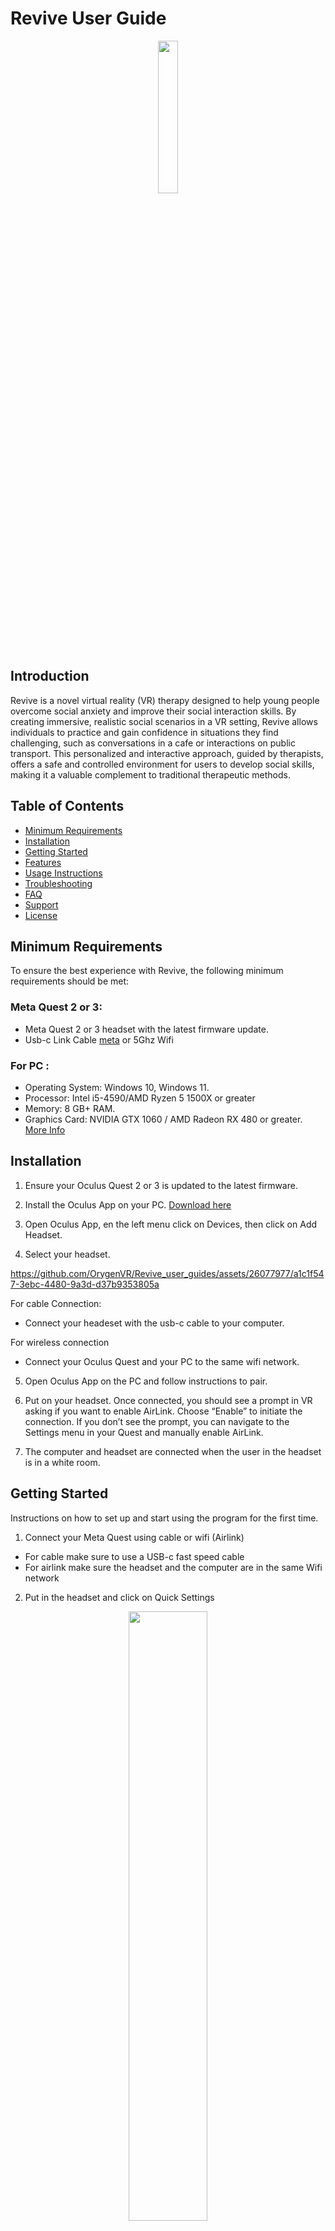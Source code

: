 # Revive User Guide

<p align="center">
  <img src="docs/Images/Logo.png" style="width: 25%;">
</p>


## Introduction
Revive is a novel virtual reality (VR) therapy designed to help young people overcome social anxiety and improve their social interaction skills. By creating immersive, realistic social scenarios in a VR setting, Revive allows individuals to practice and gain confidence in situations they find challenging, such as conversations in a cafe or interactions on public transport. This personalized and interactive approach, guided by therapists, offers a safe and controlled environment for users to develop social skills, making it a valuable complement to traditional therapeutic methods.

## Table of Contents
- [Minimum Requirements](#minimum-requirements)
- [Installation](#installation)
- [Getting Started](#getting-started)
- [Features](#features)
- [Usage Instructions](#usage-instructions)
- [Troubleshooting](#troubleshooting)
- [FAQ](#faq)
- [Support](#support)
- [License](#license)


## Minimum Requirements
To ensure the best experience with Revive, the following minimum requirements should be met:

### Meta Quest 2 or 3:
- Meta Quest 2 or 3 headset with the latest firmware update.
- Usb-c Link Cable [meta](https://www.meta.com/au/quest/accessories/link-cable/) or 5Ghz Wifi 

### For PC :
- Operating System: Windows 10, Windows 11.
- Processor: Intel i5-4590/AMD Ryzen 5 1500X or greater
- Memory: 8 GB+ RAM.
- Graphics Card: NVIDIA GTX 1060 / AMD Radeon RX 480 or greater. [More Info](https://www.meta.com/en-gb/help/quest/articles/headsets-and-accessories/oculus-link/meta-quest-link-compatibility/)
  

## Installation

1. Ensure your Oculus Quest 2 or 3 is updated to the latest firmware.
2. Install the Oculus App on your PC. [Download here](https://www.oculus.com/download_app/?id=1582076955407037)

3. Open Oculus App, en the left menu click on Devices, then click on Add Headset.
4. Select your headset. 



https://github.com/OrygenVR/Revive_user_guides/assets/26077977/a1c1f547-3ebc-4480-9a3d-d37b9353805a



For cable Connection:
- Connect your headeset with the usb-c cable to your computer.

For wireless connection
- Connect your Oculus Quest and your PC to the same wifi network.

5. Open Oculus App on the PC and follow instructions to pair.
6. Put on your headset. Once connected, you should see a prompt in VR asking if you want to enable AirLink. Choose “Enable” to initiate the connection. If you don’t see the prompt, you can navigate to the Settings menu in your Quest and manually enable AirLink.

7. The computer and headset are connected when the user in the headset is in a white room.



## Getting Started
Instructions on how to set up and start using the program for the first time.
1. Connect your Meta Quest using cable or wifi (Airlink)
  - For cable make sure to use a USB-c fast speed cable
  - For airlink make sure the headset and the computer are in the same Wifi network 

2. Put in the headset and click on Quick Settings

<p align="center">
  <img src="docs/Images/Quick_Settings.png" style="width: 50%;">
</p>

3. Select Quest Link

<p align="center">
  <img src="docs/Images/Quest_link.png" style="width: 50%;">
</p>

4. For Wifi tick on "Use Air Link", for cable tick off.
<p align="center" style="display: flex;justify-content: center; align-items: center;">
<div align="center" >
  <p> Wireless Setup </p>
  <img src="docs/Images/UsingAirlink.jpg" style="width: 50%;">
</div>
<div align="center">
  <p> Cable Setup </p>
  <img src="docs/Images/usingCable.jpg" style="width: 50%;">
</div>
</p>

2. Select computer and click on "Launch"
3. The user in the headset shoudl be in the White space:

<p align="center">
  <img src="docs/Images/WhiteSpace.gif" style="width: 50%;">
</p>


4. In your computer doble click on the Revive Icon to start the program.

<p align="center">
  <img src="docs/Images/IconApp.png" style="width: 10%;">
</p>

## Features
List and describe the key features of the program.
- Feature 1: Select Different Enviroments
- Feature 2: Create Social Interactions
- Feature 3: Control Avatar Emotions and Attention
- Feature 4: Control Avatar Voice


## Usage Instructions
Detailed guidance on how to use the program, ideally with examples.
1. [Step-by-step instruction on how to use a specific feature]
2. [Additional instructions or tips for using the program]
(Note: Provide detailed examples for each key feature.)

## Troubleshooting
Common issues and their solutions.
- Issue: AirLink connection is unstable.
  Solution: Check your Wi-Fi connection and ensure your PC and headset are on the same network.

  [Visit Meta support for Airlink ](https://www.meta.com/en-gb/help/quest/articles/headsets-and-accessories/oculus-link/connect-with-air-link/)
https://www.meta.com/en-gb/help/quest/articles/headsets-and-accessories/oculus-link/air-link-benchmark/
  
  
- Issue: [Another common issue]
  Solution: [Solution]

## FAQ
Answer common questions users might have about the program.
Q1: Do I need an internet connection to use [Your Program Name]?
A1: Yes, an active internet connection is required for using AirLink.

Q2: Can I use [Your Program Name] with other VR headsets?
A2: Currently, [Your Program Name] is only compatible with Oculus Quest 2 and 3.

## Support
Information on how to get further help.
For further assistance, please contact our support team at [support email/contact form] or visit our website [website link].
